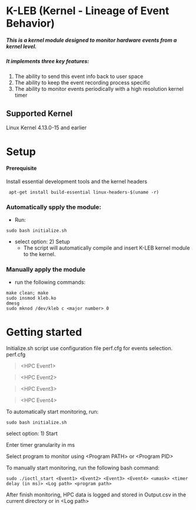 # K-LEB (Kernel - Lineage of Event Behavior)
##### This is a kernel module designed to monitor hardware events from a kernel level. 

##### It implements three key features:

1. The ability to send this event info back to user space
2. The ability to keep the event recording process specific
3. The ability to monitor events periodically with a high resolution kernel timer

## Supported Kernel
Linux Kernel 4.13.0-15 and earlier

# Setup

#### Prerequisite 
Install essential development tools and the kernel headers 
```
 apt-get install build-essential linux-headers-$(uname -r)
```

### Automatically spply the module:
-  Run: 
```
sudo bash initialize.sh
```
- select option: 2) Setup
    - The script will automatically compile and insert K-LEB kernel module to the kernel.

### Manually apply the module

- run the following commands:
```
make clean; make
sudo insmod kleb.ko
dmesg
sudo mknod /dev/kleb c <major number> 0
```
# Getting started
Initialize.sh script use configuration file perf.cfg for events selection.
perf.cfg

> \<HPC Event1\>

> \<HPC Event2\>

> \<HPC Event3\>

> \<HPC Event4\>
	
To automatically start monitoring, run:
```
sudo bash initialize.sh
```
select option: 1) Start

Enter timer granularity in ms

Select program to monitor using \<Program PATH\> or \<Program PID\>
		
To manually start monitoring, run the following bash command:
```
sudo ./ioctl_start <Event1> <Event2> <Event3> <Event4> <umask> <timer delay (in ms)> <Log path> <program path>
```

After finish monitoring, HPC data is logged and stored in Output.csv in the current directory or in \<Log path\>
